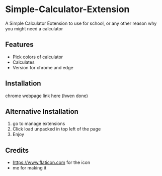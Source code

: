 
# Simple-Calculator-Extension

A Simple Calculator Extension to use for school, or any other reason why you might need a calculator




## Features

- Pick colors of calculator
- Calculates
- Version for chrome and edge

## Installation

chrome webpage link here (hwen done)

## Alternative Installation



1. go to manage extensions
2. Click load unpacked in top left of the page
3. Enjoy

## Credits

- https://www.flaticon.com for the icon
- me for making it
 